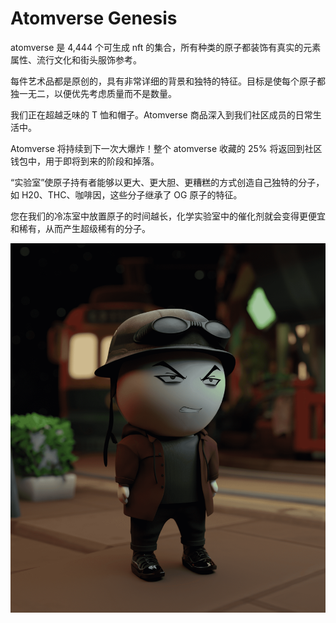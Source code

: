# Atomverse Genesis

atomverse 是 4,444 个可生成 nft 的集合，所有种类的原子都装饰有真实的元素属性、流行文化和街头服饰参考。

每件艺术品都是原创的，具有非常详细的背景和独特的特征。目标是使每个原子都独一无二，以便优先考虑质量而不是数量。

我们正在超越乏味的 T 恤和帽子。Atomverse 商品深入到我们社区成员的日常生活中。

Atomverse 将持续到下一次大爆炸！整个 atomverse 收藏的 25% 将返回到社区钱包中，用于即将到来的阶段和掉落。

“实验室”使原子持有者能够以更大、更大胆、更糟糕的方式创造自己独特的分子，如 H20、THC、咖啡因，这些分子继承了 OG 原子的特征。

您在我们的冷冻室中放置原子的时间越长，化学实验室中的催化剂就会变得更便宜和稀有，从而产生超级稀有的分子。

![nft](unnamed.png)
